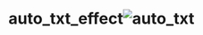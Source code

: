 # auto_txt_effect![auto_txt](https://user-images.githubusercontent.com/96513716/191282942-8e02ebfb-e470-4988-8baa-a10f269c2fcc.png)
